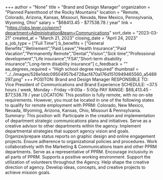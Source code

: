 +++
author = "None"
title = "Brand and Design Manager"
organization = "Planned Parenthood of the Rocky Mountains"
location = "Remote, Colorado, Arizona, Kansas, Missouri, Nevada, New Mexico, Pennsylvania, Wyoming, Ohio"
salary = "$68413.45 - $77538.78 / year"
link = "https://jobs.lever.co/pprm?department=Administration&team=Communications"
sort_date = "2023-03-21"
created_at = "March 21, 2023"
closing_date = "April 24, 2023"
a_job_type = ["Full Time"]
b_benefits = ["General Benefits","Retirement","Paid Leave","Health Insurance","Paid Vacation","Permanently Remote","Dental","Vision","Sick time","Professional development","Life insurance","FSA","Short-term disability insurance","Long-term disability insurance"]
c_feedback = ""
aa_degrees_required = "High school degree required"
thumbnail = "../../images/526e1ddc09504957b4728acf470a176d1510949465560_a5489297.png"
+++
POSITON: Brand and Design Manager
RESPONSIBLE TO: Vice President of Communications and Brand Experience
SCHEDULE: ~37.5 hours / week, Monday - Friday ~9:00a - 5:00p
PAY RANGE: $68,413.45 - $77,538.78 / year
LOCATION: This position is fully remote, with no on-site requirements. However, you must be located in one of the following states to qualify for remote employment with PPRM: Colorado, New Mexico, Nevada, Wyoming, Arizona, Kansas, Ohio, Missouri & Pennsylvania. 
Summary: 
This position will:
Participate in the creation and implementation of department strategic communications plans and initiatives. Serve as a creative advisor to other departments within the agency. Implement departmental strategies that support agency vision and goals. Organize/prepare status reports on graphic design and online engagement projects. Ensure adherence to organizational policies and procedures. Work collaboratively with the Marketing & Communications team and other PPRM departments. Serve as a representative of PPRM. Encourage inclusivity in all parts of PPRM. Supports a positive working environment. Support the utilization of volunteers throughout the Agency. Help shape the creative direction of agency. Develop ideas, concepts, and creative projects to achieve mission goals.